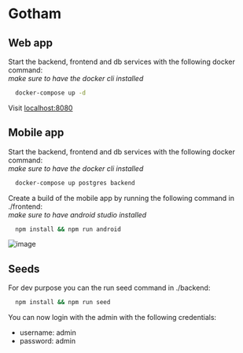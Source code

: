 # Gotham

## Web app

Start the backend, frontend and db services with the following docker command:</br>
<i>make sure to have the docker cli installed</i>

```sh
  docker-compose up -d
```

Visit <a href="http://localhost:8080">localhost:8080</a>
## Mobile app

Start the backend, frontend and db services with the following docker command:</br>
<i>make sure to have the docker cli installed</i>

```sh
  docker-compose up postgres backend
```

Create a build of the mobile app by running the following command in ./frontend:</br>
<i>make sure to have android studio installed</i>

```sh
  npm install && npm run android
```

![image](https://user-images.githubusercontent.com/44285344/144260469-0be17de8-45e5-40cb-a4b4-1df5e2425bee.png)


## Seeds

For dev purpose you can the run seed command in ./backend:

```sh
  npm install && npm run seed
```

You can now login with the admin with the following credentials:

  - username: admin
  - password: admin
